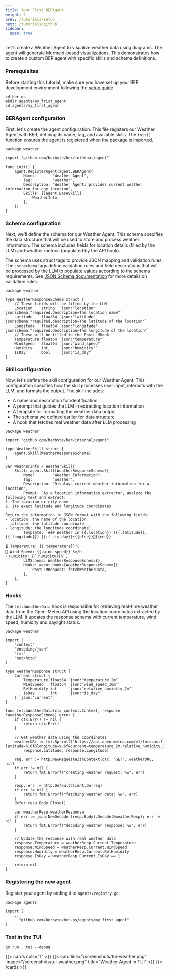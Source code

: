 ```yaml
---
title: Your First BERAgent
weight: 2
prev: /tutorials/setup
next: /tutorials/github
sidebar:
  open: true
---
```



Let's create a Weather Agent to visualize weather data using diagrams. The agent will generate Mermaid-based visualizations. This demonstrates how to create a custom BER agent with specific skills and schema definitions.

### Prerequisites

Before starting this tutorial, make sure you have set up your BER development environment following the [setup guide](/tutorials/setup)

```
cd ber-os
mkdir agents/my_frist_agent
cd agents/my_first_agent
```

### BERAgent configuration
First, let's create the agent configuration. This file registers our Weather Agent with BER, defining its name, tag, and available skills. The `init()` function ensures the agent is registered when the package is imported.

```golang{linenos=table,hl_lines=[2,4],linenostart=1,filename=agent.go}
package weather

import "github.com/berbyte/ber/internal/agent"

func init() {
	agent.RegisterAgent(agent.BERAgent{
		Name:        "Weather Agent",
		Tag:         "weather",
		Description: "Weather Agent: provides current weather information for any location",
		Skills: []agent.BaseSkill{
			WeatherInfo,
		},
	})
}
```

### Schema configuration
Next, we'll define the schema for our Weather Agent. This schema specifies the data structure that will be used to store and process weather information. The schema includes fields for location details (filled by the LLM) and weather metrics (populated by the API hook).

The schema uses struct tags to provide JSON mapping and validation rules. The `jsonschema` tags define validation rules and field descriptions that will be processed by the LLM to populate values according to the schema requirements. See [JSON Schema documentation](https://json-schema.org/understanding-json-schema/) for more details on validation rules.

```golang{linenos=table,hl_lines=[2,4],linenostart=1,filename=schema.go}
package weather

type WeatherResponseSchema struct {
	// These fields will be filled by the LLM
	Location    string  `json:"location" jsonschema:"required,description=The location name"`
	Latitude    float64 `json:"latitude" jsonschema:"required,description=The latitude of the location"`
	Longitude   float64 `json:"longitude" jsonschema:"required,description=The longitude of the location"`
	// These will be filled in the PostLLMHook
	Temperature float64 `json:"temperature"`
	WindSpeed   float64 `json:"wind_speed"`
	Humidity    int     `json:"humidity"`
	IsDay       bool    `json:"is_day"`
}
```

### Skill configuration
Now, let's define the skill configuration for our Weather Agent. This configuration specifies how the skill processes user input, interacts with the LLM, and formats the output. The skill includes:

- A name and description for identification
- A prompt that guides the LLM in extracting location information
- A template for formatting the weather data output
- The schema we defined earlier for data structure
- A hook that fetches real weather data after LLM processing

```golang{linenos=table,hl_lines=[2,4],linenostart=1,filename=skill_trend.go}
package weather

import "github.com/berbyte/ber/internal/agent"

type WeatherSkill struct {
	agent.Skill[WeatherResponseSchema]
}

var WeatherInfo = WeatherSkill{
	Skill: agent.Skill[WeatherResponseSchema]{
		Name:        "Weather Information",
		Tag:         "weather",
		Description: "Displays current weather information for a location",
		Prompt: `As a location information extractor, analyze the following text and extract:
1. The location or city name
2. Its exact latitude and longitude coordinates

Return the information in JSON format with the following fields:
- location: the name of the location
- latitude: the latitude coordinate
- longitude: the longitude coordinate`,
		Template: `### Weather in {{.location}} ({{.latitude}}, {{.longitude}}) {{if .is_day}}☀️{{else}}🌙{{end}}

🌡️ Temperature: {{.temperature}}°C
💨 Wind Speed: {{.wind_speed}} km/h
💧 Humidity: {{.humidity}}%`,
		LLMSchema: WeatherResponseSchema{},
		Hooks: agent.Hooks[WeatherResponseSchema]{
			PostLLMRequest: fetchWeatherData,
		},
	},
}
```

### Hooks
The `fetchWeatherData` hook is responsible for retrieving real-time weather data from the Open-Meteo API using the location coordinates extracted by the LLM. It updates the response schema with current temperature, wind speed, humidity and daylight status.


```golang{linenos=table,hl_lines=[2,4],linenostart=1,filename=hooks.go}
package weather

import (
	"context"
	"encoding/json"
	"fmt"
	"net/http"
)

type weatherResponse struct {
	Current struct {
		Temperature float64 `json:"temperature_2m"`
		WindSpeed   float64 `json:"wind_speed_10m"`
		RelHumidity int     `json:"relative_humidity_2m"`
		IsDay       int     `json:"is_day"`
	} `json:"current"`
}

func fetchWeatherData(ctx context.Context, response *WeatherResponseSchema) error {
	if ctx.Err() != nil {
		return ctx.Err()
	}

	// Get weather data using the coordinates
	weatherURL := fmt.Sprintf("https://api.open-meteo.com/v1/forecast?latitude=%.6f&longitude=%.6f&current=temperature_2m,relative_humidity_2m,wind_speed_10m,is_day",
		response.Latitude, response.Longitude)

	req, err := http.NewRequestWithContext(ctx, "GET", weatherURL, nil)
	if err != nil {
		return fmt.Errorf("creating weather request: %w", err)
	}

	resp, err := http.DefaultClient.Do(req)
	if err != nil {
		return fmt.Errorf("fetching weather data: %w", err)
	}
	defer resp.Body.Close()

	var weatherResp weatherResponse
	if err := json.NewDecoder(resp.Body).Decode(&weatherResp); err != nil {
		return fmt.Errorf("decoding weather response: %w", err)
	}

	// Update the response with real weather data
	response.Temperature = weatherResp.Current.Temperature
	response.WindSpeed = weatherResp.Current.WindSpeed
	response.Humidity = weatherResp.Current.RelHumidity
	response.IsDay = weatherResp.Current.IsDay == 1

	return nil
}
```

### Registering the new agent

Register your agent by adding it to `agents/registry.go`:

```golang{linenos=table,hl_lines=[2,4],linenostart=1,filename=registry.go}
package agents

import (
	...
	_ "github.com/berbyte/ber-os/agents/my_first_agent"
)
```

### Test in the TUI:
```
go run . tui --debug
```

{{< cards cols="1" >}}
  {{< card link="/screenshots/tui-weather.png" image="/screenshots/tui-weather.png" title="Weather Agent in TUI" >}}
{{< /cards >}}
